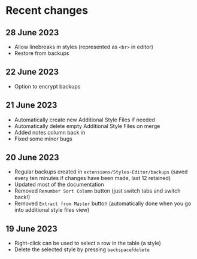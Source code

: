 # Recent changes

## 28 June 2023
- Allow linebreaks in styles (represented as `<br>` in editor)
- Restore from backups

## 22 June 2023
- Option to encrypt backups

## 21 June 2023
- Automatically create new Additional Style Files if needed
- Automatically delete empty Additional Style Files on merge
- Added notes column back in
- Fixed some minor bugs

## 20 June 2023
- Regular backups created in `extensions/Styles-Editor/backups` (saved every ten minutes if changes have been made, last 12 retained)
- Updated most of the documentation
- Removed `Renumber Sort Column` button (just switch tabs and switch back!)
- Removed `Extract from Master` button (automatically done when you go into additional style files view)

## 19 June 2023
- Right-click can be used to select a row in the table (a style)
- Delete the selected style by pressing `backspace`/`delete`